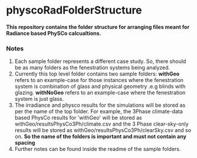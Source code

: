 # physcoRadFolderStructure

#### This repository contains the folder structure for arranging files meant for Radiance based PhySCo calcualtions.

### Notes
1. Each sample folder represents a different case study. So, there should be as many folders as the fenestration systems being analyzed.
2. Currently this top level folder contains two sample folders: **withGeo** refers to an example-case for those instances where the fenestration system is combination of glass and physical geometry .e.g blinds with glazing. **withNoGeo** refers to an example-case where the fenestration system is just glass.  
3. The irradiance and physco results for the simulations will be stored as per the name of the top folder. For example, the 3Phase climate-data based PhysCo results for 'withGeo' will be stored as  withGeo/resultsPhysCo3Ph/climate.csv and the 3 Phase clear-sky-only results will be stored as withGeo/resultsPhysCo3Ph/clearSky.csv and so on. **So the name of the folders is important and must not contain any spacing**
4. Further notes can be found inside the readme of the sample folders.
